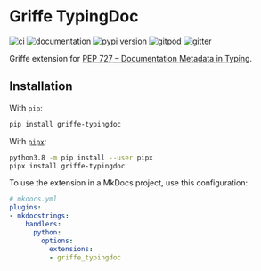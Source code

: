 # Griffe TypingDoc

[![ci](https://github.com/pawamoy/griffe-typingdoc/workflows/ci/badge.svg)](https://github.com/pawamoy/griffe-typingdoc/actions?query=workflow%3Aci)
[![documentation](https://img.shields.io/badge/docs-mkdocs%20material-blue.svg?style=flat)](https://pawamoy.github.io/griffe-typingdoc/)
[![pypi version](https://img.shields.io/pypi/v/griffe-typingdoc.svg)](https://pypi.org/project/griffe-typingdoc/)
[![gitpod](https://img.shields.io/badge/gitpod-workspace-blue.svg?style=flat)](https://gitpod.io/#https://github.com/pawamoy/griffe-typingdoc)
[![gitter](https://badges.gitter.im/join%20chat.svg)](https://gitter.im/griffe-typingdoc/community)

Griffe extension for [PEP 727 – Documentation Metadata in Typing](https://peps.python.org/pep-0727/).

## Installation

With `pip`:
```bash
pip install griffe-typingdoc
```

With [`pipx`](https://github.com/pipxproject/pipx):
```bash
python3.8 -m pip install --user pipx
pipx install griffe-typingdoc
```

To use the extension in a MkDocs project,
use this configuration:

```yaml
# mkdocs.yml
plugins:
- mkdocstrings:
    handlers:
      python:
        options:
          extensions:
          - griffe_typingdoc
```
